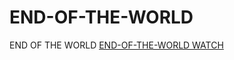 # END-OF-THE-WORLD
END OF THE WORLD
[END-OF-THE-WORLD WATCH](http://j.gs/Cz0g "Орк")
  
                     
    

